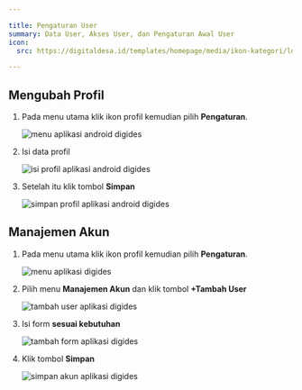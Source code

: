 ```yaml
---

title: Pengaturan User
summary: Data User, Akses User, dan Pengaturan Awal User
icon:
  src: https://digitaldesa.id/templates/homepage/media/ikon-kategori/logo5.svg

---
```


<accordion>

## Mengubah Profil

1.  Pada menu utama klik ikon profil kemudian pilih **Pengaturan**.
    
    ![menu aplikasi android digides](https://digitaldesa.id/templates/homepage/media/panduan/pengaturan-user/mengubah-profile/menu.webp)

2.  Isi data profil
    
    ![isi profil aplikasi android digides](https://digitaldesa.id/templates/homepage/media/panduan/pengaturan-user/mengubah-profile/form-pengaturan.webp)

3.  Setelah itu klik tombol **Simpan**
    
    ![simpan profil aplikasi android digides](https://digitaldesa.id/templates/homepage/media/panduan/pengaturan-user/mengubah-profile/simpan.webp)

</accordion>
<accordion>

## Manajemen Akun

1.  Pada menu utama klik ikon profil kemudian pilih **Pengaturan**.
    
    ![menu aplikasi digides](https://digitaldesa.id/templates/homepage/media/panduan/pengaturan-user/mengubah-profile/menu.webp)

2.  Pilih menu **Manajemen Akun** dan klik tombol **+Tambah User**
    
    ![tambah user aplikasi digides](https://digitaldesa.id/templates/homepage/media/panduan/pengaturan-user/manajemen-akun/tambah.webp)

3.  Isi form **sesuai kebutuhan**
    
    ![tambah form aplikasi digides](https://digitaldesa.id/templates/homepage/media/panduan/pengaturan-user/manajemen-akun/form-tambah.webp)

4.  Klik tombol **Simpan**
    
    ![simpan akun aplikasi digides](https://digitaldesa.id/templates/homepage/media/panduan/pengaturan-user/manajemen-akun/simpan.webp)

</accordion>